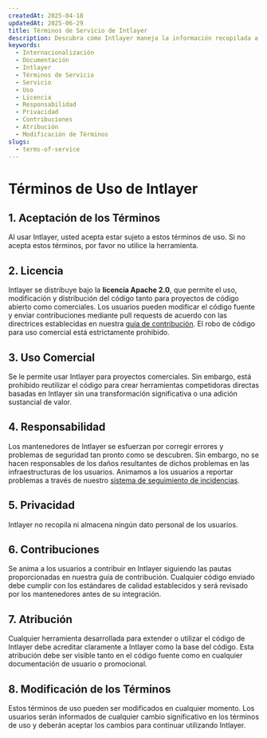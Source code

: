 ```yaml
---
createdAt: 2025-04-18
updatedAt: 2025-06-29
title: Términos de Servicio de Intlayer
description: Descubra cómo Intlayer maneja la información recopilada a través de nuestro sitio web y CMS. Siga la documentación para entender los diferentes formatos y casos de uso.
keywords:
  - Internacionalización
  - Documentación
  - Intlayer
  - Términos de Servicio
  - Servicio
  - Uso
  - Licencia
  - Responsabilidad
  - Privacidad
  - Contribuciones
  - Atribución
  - Modificación de Términos
slugs:
  - terms-of-service
---
```


# Términos de Uso de Intlayer

## 1. Aceptación de los Términos

Al usar Intlayer, usted acepta estar sujeto a estos términos de uso. Si no acepta estos términos, por favor no utilice la herramienta.

## 2. Licencia

Intlayer se distribuye bajo la **licencia Apache 2.0**, que permite el uso, modificación y distribución del código tanto para proyectos de código abierto como comerciales. Los usuarios pueden modificar el código fuente y enviar contribuciones mediante pull requests de acuerdo con las directrices establecidas en nuestra [guía de contribución](https://github.com/aymericzip/intlayer/blob/main/CONTRIBUTING.md). El robo de código para uso comercial está estrictamente prohibido.

## 3. Uso Comercial

Se le permite usar Intlayer para proyectos comerciales. Sin embargo, está prohibido reutilizar el código para crear herramientas competidoras directas basadas en Intlayer sin una transformación significativa o una adición sustancial de valor.

## 4. Responsabilidad

Los mantenedores de Intlayer se esfuerzan por corregir errores y problemas de seguridad tan pronto como se descubren. Sin embargo, no se hacen responsables de los daños resultantes de dichos problemas en las infraestructuras de los usuarios. Animamos a los usuarios a reportar problemas a través de nuestro [sistema de seguimiento de incidencias](https://github.com/aymericzip/intlayer/issues).

## 5. Privacidad

Intlayer no recopila ni almacena ningún dato personal de los usuarios.

## 6. Contribuciones

Se anima a los usuarios a contribuir en Intlayer siguiendo las pautas proporcionadas en nuestra guía de contribución. Cualquier código enviado debe cumplir con los estándares de calidad establecidos y será revisado por los mantenedores antes de su integración.

## 7. Atribución

Cualquier herramienta desarrollada para extender o utilizar el código de Intlayer debe acreditar claramente a Intlayer como la base del código. Esta atribución debe ser visible tanto en el código fuente como en cualquier documentación de usuario o promocional.

## 8. Modificación de los Términos

Estos términos de uso pueden ser modificados en cualquier momento. Los usuarios serán informados de cualquier cambio significativo en los términos de uso y deberán aceptar los cambios para continuar utilizando Intlayer.
